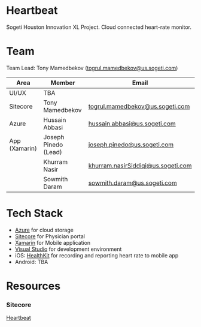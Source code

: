 # Heartbeat
Sogeti Houston Innovation XL Project. Cloud connected heart-rate monitor.

# Team
Team Lead: Tony Mamedbekov (togrul.mamedbekov@us.sogeti.com)

| Area  | Member  | Email |
|-------|-------|-------|
| UI/UX | TBA  |  |
| Sitecore | Tony Mamedbekov | togrul.mamedbekov@us.sogeti.com |
| Azure | Hussain Abbasi | hussain.abbasi@us.sogeti.com |
| App (Xamarin) | Joseph Pinedo (Lead) | joseph.pinedo@us.sogeti.com |
|  | Khurram Nasir |  khurram.nasirSiddiqi@us.sogeti.com  |
|  | Sowmith Daram |  sowmith.daram@us.sogeti.com  |

# Tech Stack
* [Azure](http://www.azure.com) for cloud storage
* [Sitecore](http://www.sitecore.com) for Physician portal
* [Xamarin](http://www.xamarin.com/forms) for Mobile application
* [Visual Studio](http://www.visualstudio.com) for development environment
* iOS: [HealthKit](https://developer.apple.com/healthkit) for recording and reporting heart rate to mobile app
* Android: TBA

# Resources
### Sitecore
[Heartbeat](https://github.com/Sogeti-Sitecore/heartbeat)
